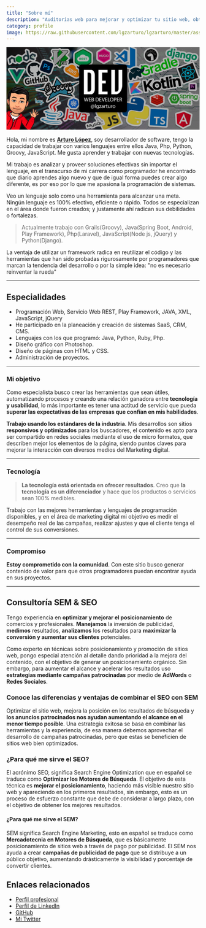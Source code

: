 ```yaml
---
title: "Sobre mí"
description: "Auditorias web para mejorar y optimizar tu sitio web, obtén más resultados con la publicidad digital"
category: profile
image: https://raw.githubusercontent.com/lgzarturo/lgzarturo/master/assets/github-header.jpg
---
```


![Web Developer Arturo López](https://raw.githubusercontent.com/lgzarturo/lgzarturo/master/assets/github-header.jpg)

Hola, mi nombre es **[Arturo López](https://arthurolg.com "Perfil profesional")**, soy desarrollador de software, tengo la capacidad de trabajar con varios lenguajes entre ellos Java, Php, Python, Groovy, JavaScript. Me gusta aprender y trabajar con nuevas tecnologías.

Mi trabajo es analizar y proveer soluciones efectivas sin importar el lenguaje, en el transcurso de mi carrera como programador he encontrado que diario aprendes algo nuevo y que de igual forma puedes crear algo diferente, es por eso por lo que me apasiona la programación de sistemas.

Veo un lenguaje solo como una herramienta para alcanzar una meta. Ningún lenguaje es 100% efectivo, eficiente o rápido. Todos se especializan en el área donde fueron creados; y justamente ahí radican sus debilidades o fortalezas.

> Actualmente trabajo con Grails(Groovy), Java(Spring Boot, Android, Play Framework), Php(Laravel), JavaScript(Node js, jQuery) y Python(Django).

La ventaja de utilizar un framework radica en reutilizar el código y las herramientas que han sido probadas rigurosamente por programadores que marcan la tendencia del desarrollo o por la simple idea: "no es necesario reinventar la rueda"

---

## Especialidades

- Programación Web, Servicio Web REST, Play Framework, JAVA, XML, JavaScript, jQuery
- He participado en la planeación y creación de sistemas SaaS, CRM, CMS.
- Lenguajes con los que programó: Java, Python, Ruby, Php.
- Diseño gráfico con Photoshop.
- Diseño de páginas con HTML y CSS.
- Administración de proyectos.

---

### Mi objetivo

Como especialista busco crear las herramientas que sean útiles, automatizando procesos y creando una relación ganadora entre **tecnología y usabilidad**, lo más importante es tener una actitud de servicio que pueda **superar las expectativas de las empresas que confían en mis habilidades**.

**Trabajo usando los estándares de la industria**. Mis desarrollos son sitios **responsivos y optimizados** para los buscadores, el contenido es apto para ser compartido en redes sociales mediante el uso de micro formatos, que describen mejor los elementos de la página, siendo puntos claves para mejorar la interacción con diversos medios del Marketing digital.

---

### Tecnología

> **La tecnología está orientada en ofrecer resultados**. Creo que **la tecnología es un diferenciador** y hace que los productos o servicios sean 100% medibles.

Trabajo con las mejores herramientas y lenguajes de programación disponibles, y en el área de marketing digital mi objetivo es medir el desempeño real de las campañas, realizar ajustes y que el cliente tenga el control de sus conversiones.

---

### Compromiso

**Estoy comprometido con la comunidad**. Con este sitio busco generar contenido de valor para que otros programadores puedan encontrar ayuda en sus proyectos.

---

## Consultoría SEM & SEO

Tengo experiencia en **optimizar y mejorar el posicionamiento** de comercios y profesionales. **Manejamos** la inversión de publicidad, **medimos** resultados, **analizamos** los resultados para **maximizar la conversión y aumentar sus clientes** potenciales.

Como experto en técnicas sobre posicionamiento y promoción de sitios web, pongo especial atención al detalle dando prioridad a la mejora del contenido, con el objetivo de generar un posicionamiento orgánico. Sin embargo, para aumentar el alcance y acelerar los resultados uso **estrategias mediante campañas patrocinadas** por medio de **AdWords** o **Redes Sociales**.

### Conoce las diferencias y ventajas de combinar el SEO con SEM

Optimizar el sitio web, mejora la posición en los resultados de búsqueda y **los anuncios patrocinados nos ayudan aumentando el alcance en el menor tiempo posible**. Una estrategia exitosa se basa en combinar las herramientas y la experiencia, de esa manera debemos aprovechar el desarrollo de campañas patrocinadas, pero que estas se beneficien de sitios web bien optimizados.

### ¿Para qué me sirve el SEO?

El acrónimo SEO, significa Search Engine Optimization que en español se traduce como **Optimizar los Motores de Búsqueda**. El objetivo de esta técnica es **mejorar el posicionamiento**, haciendo más visible nuestro sitio web y apareciendo en los primeros resultados, sin embargo, esto es un proceso de esfuerzo constante que debe de considerar a largo plazo, con el objetivo de obtener los mejores resultados.

#### ¿Para qué me sirve el SEM?

SEM significa Search Engine Marketing, esto en español se traduce como **Mercadotecnia en Motores de Búsqueda**, que es básicamente posicionamiento de sitios web a través de pago por publicidad. El SEM nos ayuda a crear **campañas de publicidad de pago** que se distribuye a un público objetivo, aumentando drásticamente la visibilidad y porcentaje de convertir clientes.

## Enlaces relacionados

- [Perfil profesional](https://arthurolg.com)
- [Perfil de LinkedIn](https://www.linkedin.com/in/lgzarturo)
- [GitHub](https://github.com/lgzarturo)
- [Mi Twitter](https://twitter.com/lgzarturo)
